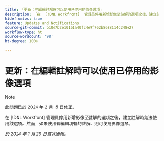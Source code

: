 ```yaml
---
title: 「更新：在編輯註解時可以使用已停用的影像選項」
description: 「在  [!DNL Workfront]  管理員停用新增影像至註解的選項之後，建立註解時無法使用該選項。然而，如果使用者編輯現有的註解，則可使用影像選項。」
hidefromtoc: true
feature: Updates and Notifications
source-git-commit: b10e7b2e10151a40fc4e9f762b8688114c248e27
workflow-type: ht
source-wordcount: '98'
ht-degree: 100%

---
```



# 更新：在編輯註解時可以使用已停用的影像選項

>[!NOTE]
>
>此問題已於 2024 年 2 月 15 日修正。

在 [!DNL Workfront] 管理員停用新增影像至註解的選項之後，建立註解時無法使用該選項。然而，如果使用者編輯現有的註解，則可使用影像選項。

_於 2024 年 1 月 29 日首次通報。_
